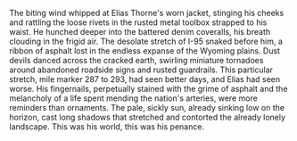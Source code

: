 The biting wind whipped at Elias Thorne's worn jacket, stinging his cheeks and rattling the loose rivets in the rusted metal toolbox strapped to his waist.  He hunched deeper into the battered denim coveralls, his breath clouding in the frigid air.  The desolate stretch of I-95 snaked before him, a ribbon of asphalt lost in the endless expanse of the Wyoming plains.  Dust devils danced across the cracked earth, swirling miniature tornadoes around abandoned roadside signs and rusted guardrails.  This particular stretch, mile marker 287 to 293, had seen better days, and Elias had seen worse.  His fingernails, perpetually stained with the grime of asphalt and the melancholy of a life spent mending the nation's arteries, were more reminders than ornaments.  The pale, sickly sun, already sinking low on the horizon, cast long shadows that stretched and contorted the already lonely landscape.  This was his world, this was his penance.
